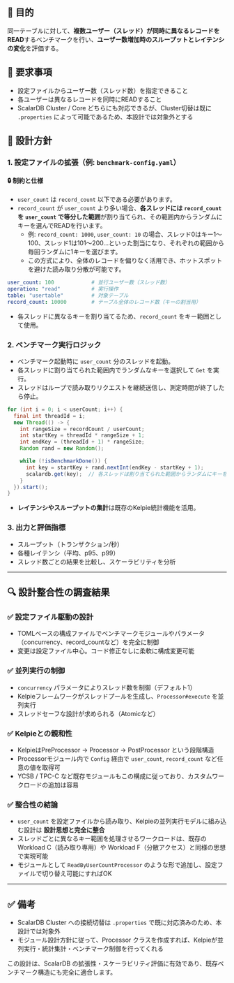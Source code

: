 
## 🎯 目的
同一テーブルに対して、**複数ユーザー（スレッド）が同時に異なるレコードをREAD**するベンチマークを行い、**ユーザー数増加時のスループットとレイテンシの変化**を評価する。

## 📌 要求事項
- 設定ファイルからユーザー数（スレッド数）を指定できること
- 各ユーザーは異なるレコードを同時にREADすること
- ScalarDB Cluster / Core どちらにも対応できるが、Cluster切替は既に `.properties` によって可能であるため、本設計では対象外とする

## 🧩 設計方針

### 1. 設定ファイルの拡張（例: `benchmark-config.yaml`）

#### 🔒 制約と仕様
- `user_count` は `record_count` 以下である必要があります。
- `record_count` が `user_count` より多い場合、**各スレッドには `record_count` を `user_count` で等分した範囲**が割り当てられ、その範囲内からランダムにキーを選んでREADを行います。
  - 例: `record_count: 1000`, `user_count: 10` の場合、スレッド0はキー1～100、スレッド1は101～200…といった割当になり、それぞれの範囲から毎回ランダムに1キーを選びます。
  - この方式により、全体のレコードを偏りなく活用でき、ホットスポットを避けた読み取り分散が可能です。
```yaml
user_count: 100            # 並行ユーザー数（スレッド数）
operation: "read"          # 実行操作
table: "usertable"         # 対象テーブル
record_count: 10000        # テーブル全体のレコード数（キーの割当用）
```
- 各スレッドに異なるキーを割り当てるため、`record_count` をキー範囲として使用。

### 2. ベンチマーク実行ロジック
- ベンチマーク起動時に `user_count` 分のスレッドを起動。
- 各スレッドに割り当てられた範囲内でランダムなキーを選択して `Get` を実行。
- スレッドはループで読み取りリクエストを継続送信し、測定時間が終了したら停止。

```java
for (int i = 0; i < userCount; i++) {
  final int threadId = i;
  new Thread(() -> {
    int rangeSize = recordCount / userCount;
    int startKey = threadId * rangeSize + 1;
    int endKey = (threadId + 1) * rangeSize;
    Random rand = new Random();

    while (!isBenchmarkDone()) {
      int key = startKey + rand.nextInt(endKey - startKey + 1);
      scalardb.get(key);  // 各スレッドは割り当てられた範囲からランダムにキーを選ぶ
    }
  }).start();
}
```

- **レイテンシやスループットの集計**は既存のKelpie統計機能を活用。

### 3. 出力と評価指標
- スループット（トランザクション/秒）
- 各種レイテンシ（平均、p95、p99）
- スレッド数ごとの結果を比較し、スケーラビリティを分析

---

## 🔍 設計整合性の調査結果

### ✅ 設定ファイル駆動の設計
- TOMLベースの構成ファイルでベンチマークモジュールやパラメータ（concurrency、record_countなど）を完全に制御
- 変更は設定ファイル中心。コード修正なしに柔軟に構成変更可能

### ✅ 並列実行の制御
- `concurrency` パラメータによりスレッド数を制御（デフォルト1）
- Kelpieフレームワークがスレッドプールを生成し、`Processor#execute` を並列実行
- スレッドセーフな設計が求められる（Atomicなど）

### ✅ Kelpieとの親和性
- KelpieはPreProcessor → Processor → PostProcessor という段階構造
- Processorモジュール内で `Config` 経由で `user_count`, `record_count` など任意の値を取得可
- YCSB / TPC-C など既存モジュールもこの構成に従っており、カスタムワークロードの追加は容易

### ✅ 整合性の結論
- `user_count` を設定ファイルから読み取り、Kelpieの並列実行モデルに組み込む設計は **設計思想と完全に整合**
- スレッドごとに異なるキー範囲を処理させるワークロードは、既存のWorkload C（読み取り専用）や Workload F（分散アクセス）と同様の思想で実現可能
- モジュールとして `ReadByUserCountProcessor` のような形で追加し、設定ファイルで切り替え可能にすればOK

---

## ✅ 備考
- ScalarDB Cluster への接続切替は `.properties` で既に対応済みのため、本設計では対象外
- モジュール設計方針に従って、Processor クラスを作成すれば、Kelpieが並列実行・統計集計・ベンチマーク制御を行ってくれる

この設計は、ScalarDB の拡張性・スケーラビリティ評価に有効であり、既存ベンチマーク構造にも完全に適合します。
